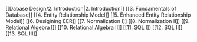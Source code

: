 
[[Dabase Design/2. Introduction|2. Introduction]]
[[3. Fundamentals of Database]]
[[4. Entity Relationship Model]]
[[5. Enhanced Entity Relationship Model]]
[[6. Desigining EER]]
[[7. Normalization I]]
[[8. Normalization II]]
[[9. Relational Algebra I]]
[[10. Relational Algebra II]]
[[11. SQL I]]
[[12. SQL II]]
[[13. SQL III]]
